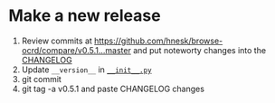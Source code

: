 
# Make a new release

1) Review commits at https://github.com/hnesk/browse-ocrd/compare/v0.5.1...master and put noteworty changes into the [CHANGELOG](CHANGELOG.md) 
2) Update `__version__` in [`__init__.py`](ocrd_browser/__init__.py)
3) git commit 
4) git tag -a v0.5.1 and paste CHANGELOG changes 
